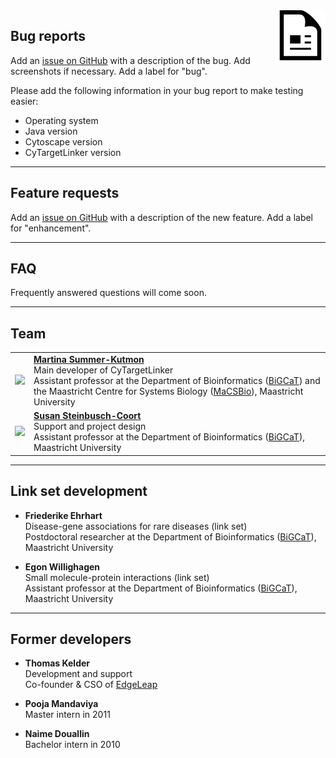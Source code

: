 <img src="../images/citation.png" width="80" align="right"/>

## Bug reports
Add an [issue on GitHub](https://github.com/CyTargetLinker/cytargetlinker/issues) with a description of the bug. Add screenshots if necessary. Add a label for "bug".

Please add the following information in your bug report to make testing easier:
* Operating system
* Java version
* Cytoscape version
* CyTargetLinker version

***

## Feature requests
Add an [issue on GitHub](https://github.com/CyTargetLinker/cytargetlinker/issues) with a description of the new feature. Add a label for "enhancement".

***

## FAQ
Frequently answered questions will come soon.

***

## Team
<table border="0">
<tr>
<td><img src="images/mkutmon.jpeg" width="120"/></td>
<td>
<b><a href="https://www.linkedin.com/in/mkutmon/" target="_blank">Martina Summer-Kutmon</a></b>
<br/>Main developer of CyTargetLinker
<br/> Assistant professor at the Department of Bioinformatics (<a href="https://www.bigcat.unimaas.nl/" target="_blank">BiGCaT</a>) and the Maastricht Centre for Systems Biology (<a href="https://www.maastrichtuniversity.nl/research/maastricht-centre-systems-biology" target="_blank">MaCSBio</a>), Maastricht University
</td>
</tr>
<tr>
<td><img src="images/scoort.jpeg" width="120"/></td>
<td>
<b><a href="https://www.linkedin.com/in/susan-steinbusch-coort-6a47542/" target="_blank">Susan Steinbusch-Coort</a></b>
<br/> Support and project design
<br/> Assistant professor at the Department of Bioinformatics (<a href="https://www.bigcat.unimaas.nl/" target="_blank">BiGCaT</a>), Maastricht University
</td>
</tr>
</table>


***


## Link set development

* **Friederike Ehrhart**
<br/> Disease-gene associations for rare diseases (link set)
<br/> Postdoctoral researcher at the Department of Bioinformatics ([BiGCaT](https://www.bigcat.unimaas.nl/)), Maastricht University

* **Egon Willighagen**
<br/> Small molecule-protein interactions (link set)
<br/> Assistant professor at the Department of Bioinformatics ([BiGCaT](https://www.bigcat.unimaas.nl/)), Maastricht University


***


## Former developers

* **Thomas Kelder**
<br/> Development and support
<br/> Co-founder & CSO of [EdgeLeap](https://www.edgeleap.com/)

* **Pooja Mandaviya**
<br/> Master intern in 2011

* **Naime Douallin**
<br/> Bachelor intern in 2010
